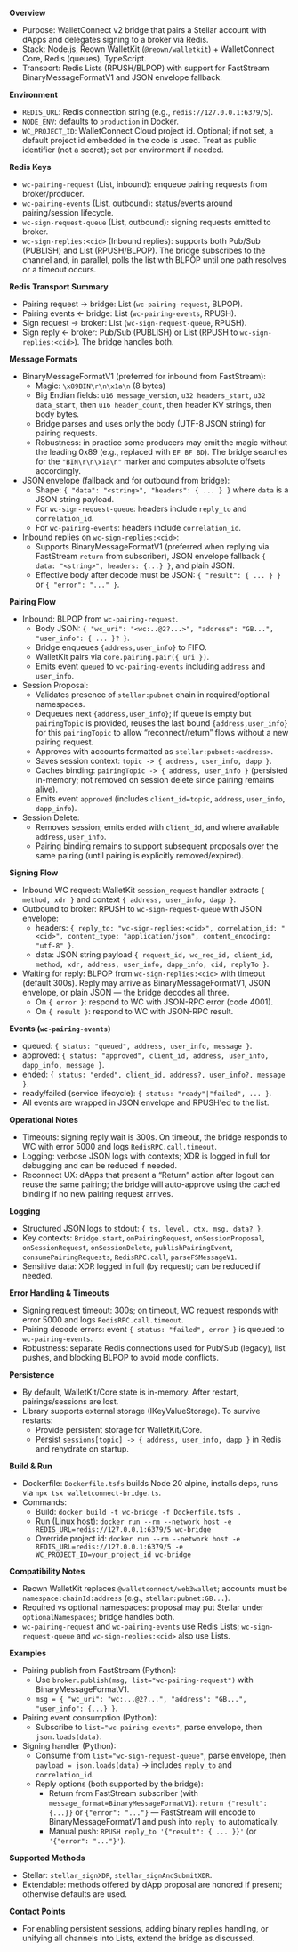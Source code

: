 **Overview**
- Purpose: WalletConnect v2 bridge that pairs a Stellar account with dApps and delegates signing to a broker via Redis.
- Stack: Node.js, Reown WalletKit (`@reown/walletkit`) + WalletConnect Core, Redis (queues), TypeScript.
- Transport: Redis Lists (RPUSH/BLPOP) with support for FastStream BinaryMessageFormatV1 and JSON envelope fallback.

**Environment**
- `REDIS_URL`: Redis connection string (e.g., `redis://127.0.0.1:6379/5`).
- `NODE_ENV`: defaults to `production` in Docker.
- `WC_PROJECT_ID`: WalletConnect Cloud project id. Optional; if not set, a default project id embedded in the code is used. Treat as public identifier (not a secret); set per environment if needed.

**Redis Keys**
- `wc-pairing-request` (List, inbound): enqueue pairing requests from broker/producer.
- `wc-pairing-events` (List, outbound): status/events around pairing/session lifecycle.
- `wc-sign-request-queue` (List, outbound): signing requests emitted to broker.
- `wc-sign-replies:<cid>` (Inbound replies): supports both Pub/Sub (PUBLISH) and List (RPUSH/BLPOP). The bridge subscribes to the channel and, in parallel, polls the list with BLPOP until one path resolves or a timeout occurs.

**Redis Transport Summary**
- Pairing request → bridge: List (`wc-pairing-request`, BLPOP).
- Pairing events ← bridge: List (`wc-pairing-events`, RPUSH).
- Sign request → broker: List (`wc-sign-request-queue`, RPUSH).
- Sign reply ← broker: Pub/Sub (PUBLISH) or List (RPUSH to `wc-sign-replies:<cid>`). The bridge handles both.

**Message Formats**
- BinaryMessageFormatV1 (preferred for inbound from FastStream):
  - Magic: `\x89BIN\r\n\x1a\n` (8 bytes)
  - Big Endian fields: `u16 message_version`, `u32 headers_start`, `u32 data_start`, then `u16 header_count`, then header KV strings, then body bytes.
  - Bridge parses and uses only the body (UTF-8 JSON string) for pairing requests.
  - Robustness: in practice some producers may emit the magic without the leading 0x89 (e.g., replaced with `EF BF BD`). The bridge searches for the `"BIN\r\n\x1a\n"` marker and computes absolute offsets accordingly.
- JSON envelope (fallback and for outbound from bridge):
  - Shape: `{ "data": "<string>", "headers": { ... } }` where `data` is a JSON string payload.
  - For `wc-sign-request-queue`: headers include `reply_to` and `correlation_id`.
  - For `wc-pairing-events`: headers include `correlation_id`.
- Inbound replies on `wc-sign-replies:<cid>`:
  - Supports BinaryMessageFormatV1 (preferred when replying via FastStream `return` from subscriber),
    JSON envelope fallback `{ data: "<string>", headers: {...} }`, and plain JSON.
  - Effective body after decode must be JSON: `{ "result": { ... } }` or `{ "error": "..." }`.

**Pairing Flow**
- Inbound: BLPOP from `wc-pairing-request`.
  - Body JSON: `{ "wc_uri": "<wc:..@2?...>", "address": "GB...", "user_info": { ... }? }`.
  - Bridge enqueues `{address,user_info}` to FIFO.
  - WalletKit pairs via `core.pairing.pair({ uri })`.
  - Emits event `queued` to `wc-pairing-events` including `address` and `user_info`.
- Session Proposal:
  - Validates presence of `stellar:pubnet` chain in required/optional namespaces.
  - Dequeues next `{address,user_info}`; if queue is empty but `pairingTopic` is provided, reuses the last bound `{address,user_info}` for this `pairingTopic` to allow “reconnect/return” flows without a new pairing request.
  - Approves with accounts formatted as `stellar:pubnet:<address>`.
  - Saves session context: `topic -> { address, user_info, dapp }`.
  - Caches binding: `pairingTopic -> { address, user_info }` (persisted in-memory; not removed on session delete since pairing remains alive).
  - Emits event `approved` (includes `client_id=topic`, `address`, `user_info`, `dapp_info`).
- Session Delete:
  - Removes session; emits `ended` with `client_id`, and where available `address`, `user_info`.
  - Pairing binding remains to support subsequent proposals over the same pairing (until pairing is explicitly removed/expired).

**Signing Flow**
- Inbound WC request: WalletKit `session_request` handler extracts `{ method, xdr }` and context `{ address, user_info, dapp }`.
- Outbound to broker: RPUSH to `wc-sign-request-queue` with JSON envelope:
  - headers: `{ reply_to: "wc-sign-replies:<cid>", correlation_id: "<cid>", content_type: "application/json", content_encoding: "utf-8" }`.
  - data: JSON string payload `{ request_id, wc_req_id, client_id, method, xdr, address, user_info, dapp_info, cid, replyTo }`.
- Waiting for reply: BLPOP from `wc-sign-replies:<cid>` with timeout (default 300s). Reply may arrive as BinaryMessageFormatV1, JSON envelope, or plain JSON — the bridge decodes all three.
  - On `{ error }`: respond to WC with JSON-RPC error (code 4001).
  - On `{ result }`: respond to WC with JSON-RPC result.

**Events (`wc-pairing-events`)**
- queued: `{ status: "queued", address, user_info, message }`.
- approved: `{ status: "approved", client_id, address, user_info, dapp_info, message }`.
- ended: `{ status: "ended", client_id, address?, user_info?, message }`.
- ready/failed (service lifecycle): `{ status: "ready"|"failed", ... }`.
- All events are wrapped in JSON envelope and RPUSH'ed to the list.

**Operational Notes**
- Timeouts: signing reply wait is 300s. On timeout, the bridge responds to WC with error 5000 and logs `RedisRPC.call.timeout`.
- Logging: verbose JSON logs with contexts; XDR is logged in full for debugging and can be reduced if needed.
- Reconnect UX: dApps that present a “Return” action after logout can reuse the same pairing; the bridge will auto-approve using the cached binding if no new pairing request arrives.

**Logging**
- Structured JSON logs to stdout: `{ ts, level, ctx, msg, data? }`.
- Key contexts: `Bridge.start`, `onPairingRequest`, `onSessionProposal`, `onSessionRequest`, `onSessionDelete`, `publishPairingEvent`, `consumePairingRequests`, `RedisRPC.call`, `parseFSMessageV1`.
- Sensitive data: XDR logged in full (by request); can be reduced if needed.

**Error Handling & Timeouts**
- Signing request timeout: 300s; on timeout, WC request responds with error 5000 and logs `RedisRPC.call.timeout`.
- Pairing decode errors: event `{ status: "failed", error }` is queued to `wc-pairing-events`.
- Robustness: separate Redis connections used for Pub/Sub (legacy), list pushes, and blocking BLPOP to avoid mode conflicts.

**Persistence**
- By default, WalletKit/Core state is in-memory. After restart, pairings/sessions are lost.
- Library supports external storage (IKeyValueStorage). To survive restarts:
  - Provide persistent storage for WalletKit/Core.
  - Persist `sessions[topic] -> { address, user_info, dapp }` in Redis and rehydrate on startup.

**Build & Run**
- Dockerfile: `Dockerfile.tsfs` builds Node 20 alpine, installs deps, runs via `npx tsx walletconnect-bridge.ts`.
- Commands:
  - Build: `docker build -t wc-bridge -f Dockerfile.tsfs .`
  - Run (Linux host): `docker run --rm --network host -e REDIS_URL=redis://127.0.0.1:6379/5 wc-bridge`
  - Override project id: `docker run --rm --network host -e REDIS_URL=redis://127.0.0.1:6379/5 -e WC_PROJECT_ID=your_project_id wc-bridge`

**Compatibility Notes**
- Reown WalletKit replaces `@walletconnect/web3wallet`; accounts must be `namespace:chainId:address` (e.g., `stellar:pubnet:GB...`).
- Required vs optional namespaces: proposal may put Stellar under `optionalNamespaces`; bridge handles both.
- `wc-pairing-request` and `wc-pairing-events` use Redis Lists; `wc-sign-request-queue` and `wc-sign-replies:<cid>` also use Lists.

**Examples**
- Pairing publish from FastStream (Python):
  - Use `broker.publish(msg, list="wc-pairing-request")` with BinaryMessageFormatV1.
  - `msg = { "wc_uri": "wc:...@2?...", "address": "GB...", "user_info": {...} }`.
- Pairing event consumption (Python):
  - Subscribe to `list="wc-pairing-events"`, parse envelope, then `json.loads(data)`.
- Signing handler (Python):
  - Consume from `list="wc-sign-request-queue"`, parse envelope, then `payload = json.loads(data)` → includes `reply_to` and `correlation_id`.
  - Reply options (both supported by the bridge):
    - Return from FastStream subscriber (with `message_format=BinaryMessageFormatV1`): `return {"result": {...}}` or `{"error": "..."}` — FastStream will encode to BinaryMessageFormatV1 and push into `reply_to` automatically.
    - Manual push: `RPUSH reply_to '{"result": { ... }}'` (or `'{"error": "..."}'`).

**Supported Methods**
- Stellar: `stellar_signXDR`, `stellar_signAndSubmitXDR`.
- Extendable: methods offered by dApp proposal are honored if present; otherwise defaults are used.

**Contact Points**
- For enabling persistent sessions, adding binary replies handling, or unifying all channels into Lists, extend the bridge as discussed.
